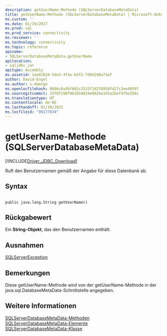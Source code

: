 ```yaml
---
description: getUserName-Methode (SQLServerDatabaseMetaData)
title: getUserName-Methode (SQLServerDatabaseMetaData) | Microsoft-Dokumentation
ms.custom: ''
ms.date: 01/19/2017
ms.prod: sql
ms.prod_service: connectivity
ms.reviewer: ''
ms.technology: connectivity
ms.topic: reference
apiname:
- SQLServerDatabaseMetaData.getUserName
apilocation:
- sqljdbc.jar
apitype: Assembly
ms.assetid: 1ae81034-5de3-4f4a-b3f2-7d9d198a73af
author: David-Engel
ms.author: v-daenge
ms.openlocfilehash: 0886c6a3bf002c2533f2d2f8950fd27c3eed9597
ms.sourcegitcommit: 33f0f190f962059826e002be165a2bef4f9e350c
ms.translationtype: HT
ms.contentlocale: de-DE
ms.lasthandoff: 01/30/2021
ms.locfileid: "99177634"
---
```

# <a name="getusername-method-sqlserverdatabasemetadata"></a>getUserName-Methode (SQLServerDatabaseMetaData)
[!INCLUDE[Driver_JDBC_Download](../../../includes/driver_jdbc_download.md)]

  Ruft den Benutzernamen gemäß der Angabe für diese Datenbank ab.  
  
## <a name="syntax"></a>Syntax  
  
```  
  
public java.lang.String getUserName()  
```  
  
## <a name="return-value"></a>Rückgabewert  
 Ein **String-Objekt**, das den Benutzernamen enthält.  
  
## <a name="exceptions"></a>Ausnahmen  
 [SQLServerException](../../../connect/jdbc/reference/sqlserverexception-class.md)  
  
## <a name="remarks"></a>Bemerkungen  
 Diese getUserName-Methode wird von der getUserName-Methode in der java.sql.DatabaseMetaData-Schnittstelle angegeben.  
  
## <a name="see-also"></a>Weitere Informationen  
 [SQLServerDatabaseMetaData-Methoden](../../../connect/jdbc/reference/sqlserverdatabasemetadata-methods.md)   
 [SQLServerDatabaseMetaData-Elemente](../../../connect/jdbc/reference/sqlserverdatabasemetadata-members.md)   
 [SQLServerDatabaseMetaData-Klasse](../../../connect/jdbc/reference/sqlserverdatabasemetadata-class.md)  
  
  
